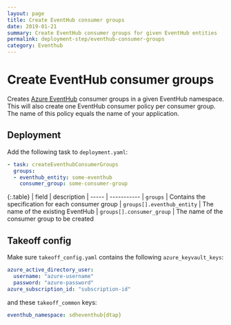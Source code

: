```yaml
---
layout: page
title: Create EventHub consumer groups
date: 2019-01-21
summary: Create EventHub consumer groups for given EventHub entities
permalink: deployment-step/eventhub-consumer-groups
category: Eventhub
---
```


# Create EventHub consumer groups

Creates [Azure EventHub](https://docs.microsoft.com/en-us/azure/event-hubs/) consumer groups in a given EventHub namespace. This will also create one EventHub consumer policy per consumer group. The name of this policy equals the name of your application.

## Deployment
Add the following task to `deployment.yaml`:

```yaml
- task: createEventhubConsumerGroups
  groups:
  - eventhub_entity: some-eventhub
    consumer_group: some-consumer-group
```

{:.table}
| field | description 
| ----- | ----------- 
| `groups` | Contains the specification for each consumer group 
| `groups[].eventhub_entity` | The name of the existing EventHub 
| `groups[].consumer_group` | The name of the consumer group to be created

## Takeoff config
Make sure `takeoff_config.yaml` contains the following `azure_keyvault_keys`:

  ```yaml
  azure_active_directory_user:
    username: "azure-username"
    password: "azure-password"
  azure_subscription_id: "subscription-id"
  ```

and these `takeoff_common` keys:
  ```yaml
  eventhub_namespace: sdheventhub{dtap}
  ```
